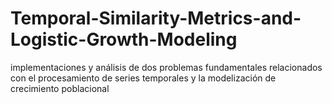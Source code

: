 # Temporal-Similarity-Metrics-and-Logistic-Growth-Modeling
implementaciones y análisis de dos problemas fundamentales relacionados con el procesamiento de series temporales y la modelización de crecimiento poblacional
